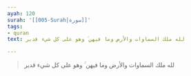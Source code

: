 ```yaml
---
ayah: 120
surah: '[[005-Surah|سورة]]'
tags:
- quran
text: لله ملك السماوات والأرض وما فيهن ۚ وهو على كل شيء قدير

---
```

> لله ملك السماوات والأرض وما فيهن ۚ وهو على كل شيء قدير

